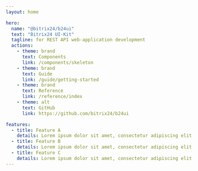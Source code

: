 ```yaml
---
layout: home

hero:
  name: "@bitrix24/b24ui"
  text: "Bitrix24 UI-Kit"
  tagline: for REST API web-application development
  actions:
    - theme: brand
      text: Components
      link: /components/skeleton
    - theme: brand
      text: Guide
      link: /guide/getting-started
    - theme: brand
      text: Reference
      link: /reference/index
    - theme: alt
      text: GitHub
      link: https://github.com/bitrix24/b24ui

features:
  - title: Feature A
    details: Lorem ipsum dolor sit amet, consectetur adipiscing elit
  - title: Feature B
    details: Lorem ipsum dolor sit amet, consectetur adipiscing elit
  - title: Feature C
    details: Lorem ipsum dolor sit amet, consectetur adipiscing elit
---
```


